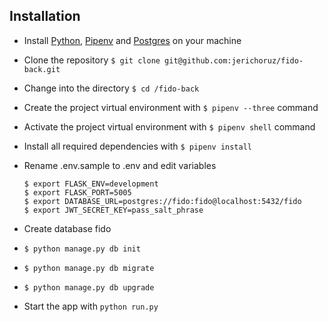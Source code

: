 ## Installation
  - Install [Python](https://www.python.org/downloads/), [Pipenv](https://docs.pipenv.org/) and [Postgres](https://www.postgresql.org/) on your machine
  - Clone the repository `$ git clone git@github.com:jerichoruz/fido-back.git`
  - Change into the directory `$ cd /fido-back`
  - Create the project virtual environment with `$ pipenv --three` command
  - Activate the project virtual environment with `$ pipenv shell` command
  - Install all required dependencies with `$ pipenv install`
  - Rename .env.sample to .env and edit variables
      ```
      $ export FLASK_ENV=development
      $ export FLASK_PORT=5005
      $ export DATABASE_URL=postgres://fido:fido@localhost:5432/fido
      $ export JWT_SECRET_KEY=pass_salt_phrase
      ```
  - Create database fido
  - `$ python manage.py db init`
  - `$ python manage.py db migrate`
  - `$ python manage.py db upgrade`
  
  - Start the app with `python run.py`
